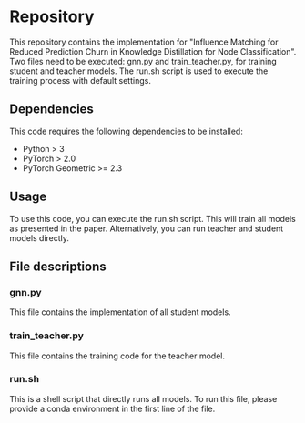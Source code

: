 # Repository

This repository contains the implementation for "Influence Matching for Reduced Prediction Churn in Knowledge Distillation for Node Classification". Two files need to be executed: gnn.py and train_teacher.py, for training student and teacher models. The run.sh script is used to execute the training process with default settings.
## Dependencies

This code requires the following dependencies to be installed:

* Python > 3
* PyTorch > 2.0
* PyTorch Geometric >= 2.3

## Usage

To use this code, you can execute the run.sh script. This will train all models as presented in the paper. Alternatively, you can run teacher and student models directly.
## File descriptions
### gnn.py

This file contains the implementation of all student models.
### train_teacher.py

This file contains the training code for the teacher model.
### run.sh

This is a shell script that directly runs all models. To run this file, please provide a conda environment in the first line of the file.